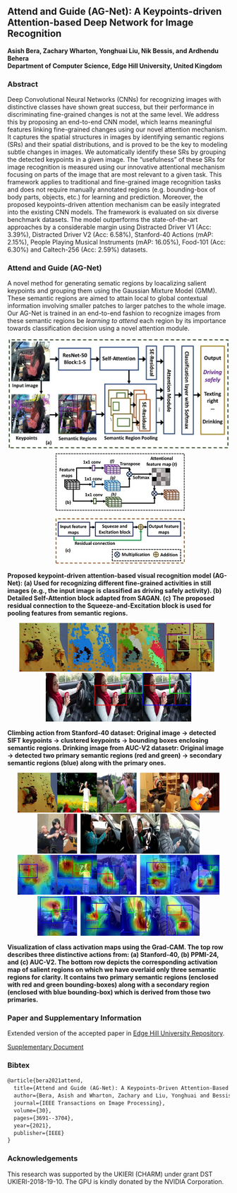 ## Attend and Guide (AG-Net): A Keypoints-driven Attention-based Deep Network for Image Recognition 
**Asish Bera, Zachary Wharton, Yonghuai Liu, Nik Bessis, and Ardhendu Behera**<br/>
**Department of Computer Science, Edge Hill University, United Kingdom**

### Abstract
Deep Convolutional Neural Networks (CNNs) for recognizing images with distinctive classes have shown great success, but their performance in discriminating fine-grained changes is not at the same level. We address this by proposing an end-to-end CNN model, which learns meaningful features linking fine-grained changes using our novel attention mechanism. It captures the spatial structures in images by identifying semantic regions (SRs) and their spatial distributions, and is proved to be the key to modeling subtle changes in images. We automatically identify these SRs by grouping the detected keypoints in a given image. The “usefulness” of these SRs for image recognition is measured using our innovative attentional mechanism focusing on parts of the image that are most relevant to a given task. This framework applies to traditional and fine-grained image recognition tasks and does not require manually annotated regions (e.g. bounding-box of body parts, objects, etc.) for learning and prediction. Moreover, the proposed keypoints-driven attention mechanism can be easily integrated into the existing CNN models. The framework is evaluated on six diverse benchmark datasets. The model outperforms the state-of-the-art approaches by a considerable margin using Distracted Driver V1 (Acc: 3.39%), Distracted Driver V2 (Acc: 6.58%), Stanford-40 Actions (mAP: 2.15%), People Playing Musical Instruments (mAP: 16.05%), Food-101 (Acc: 6.30%) and Caltech-256 (Acc: 2.59%) datasets.

### Attend and Guide (AG-Net)
A novel method for generating sematic regions by loacalizing salient keypoints and grouping them using the Gaussian Mixture Model (GMM). These semantic regions are aimed to attain local to global contextual information involving smaller patches to larger patches to the whole image. Our AG-Net is trained in an end-to-end fashion to recognize images from these semantic regions be _learning to attend_ each region by its importance towards classification decision using a novel attention module. 

<p align="center">
<img src="1a.jpg"/>&nbsp;&nbsp;<img src="1B_C.jpg"/></p>

**Proposed keypoint-driven attention-based visual recognition model (AG-Net): (a) Used for recognizing different fine-grained activities in still images (e.g., the input image is classified as driving safely activity). (b) Detailed Self-Attention block adapted from SAGAN. (c) The proposed residual connection to the Squeeze-and-Excitation block is used for pooling features from semantic regions.**

<p align="center">
  <img src="1_climbing_288.jpg" alt="drawing" height="110"/><img src="2_sift_keypoints_climbing.jpg" alt="drawing" height="110"/><img src="3grp_keypoints_climbing.jpg" alt="drawing" height="110"/><img src="4_output_climbing.jpg" alt="drawing" height="110"/>&nbsp;&nbsp;<img src="Drinking_V2.jpg" alt="drawing" height="110"/><img src="Drinking_V2_PRs.jpg" alt="drawing" height="110"/><img src="Drinking_V2_SRs.jpg" alt="drawing" height="110"/></p>  

**Climbing action from Stanford-40 dataset: Original image &#8594; detected SIFT keypoints &#8594; clustered keypoints &#8594; bounding boxes enclosing semantic regions. Drinking image from AUC-V2 datasetr: Original image &#8594; detected two primary semantic regions (red and green) &#8594;  secondary semantic regions (blue) along with the
primary ones.**

<p align="center"><img src="1_climbing_288.jpg" alt="drawing" height="90"/><img src="blowing_bubbles_155.jpg" alt="drawing" height="90"/><img src="feeding_a_horse_064.jpg" alt="drawing" height="90"/>&nbsp;&nbsp;<img src="Norm_Play_Guitar_141_0.jpg" alt="drawing" height="90"/><img src="Norm_With_Guitar_161_0.jpg" alt="drawing" height="90"/><img src="Norm_Play_Violin_131_0.jpg" alt="drawing" height="90"/>&nbsp;&nbsp;<img src="C1_186_V2.jpg" alt="drawing" height="90"/><img src="C1_197_V2.jpg" alt="drawing" height="90"/><img src="C1_278_V2.jpg" alt="drawing" height="90"/><br/><img src="output1_6_climbing_288.jpg" alt="drawing" height="90"/><img src="output0_6_blowing_bubbles_155.jpg" alt="drawing" height="90"/><img src="output3_6_feeding_a_horse_064.jpg" alt="drawing" height="90"/>&nbsp;&nbsp;<img src="output1_5_Norm_Play_Guitar_141_0.jpg" alt="drawing" height="90"/><img src="output6_7_Norm_With_Guitar_161_0.jpg" alt="drawing" height="90"/><img src="output3_5_Norm_Play_Violin_131_0.jpg" alt="drawing" height="90"/>&nbsp;&nbsp;<img src="output1_2_C1_186_V2.jpg" alt="drawing" height="90"/><img src="output4_6_C1_197_V2.jpg" alt="drawing" height="90"/><img src="output2_3_C1_278_V2.jpg" alt="drawing" height="90"/></p>

**Visualization of class activation maps using the Grad-CAM. The top row describes three distinctive actions from: (a) Stanford-40, (b) PPMI-24, and (c) AUC-V2. The bottom row depicts the corresponding activation map of salient regions on which we have overlaid only three semantic regions for clarity. It contains two primary semantic regions (enclosed with red and green bounding-boxes) along with a secondary region (enclosed with blue bounding-box) which is derived from those two primaries.**

### Paper and Supplementary Information
Extended version of the accepted paper in [Edge Hill University Repository](https://research.edgehill.ac.uk/ws/files/37514277/IEEE_TIP_AG_Net.pdf).

[Supplementary Document](Supplementary-TIP-22638-2020.final.pdf)
### Bibtex
```markdown
@article{bera2021attend,
  title={Attend and Guide (AG-Net): A Keypoints-Driven Attention-Based Deep Network for Image Recognition},
  author={Bera, Asish and Wharton, Zachary and Liu, Yonghuai and Bessis, Nik and Behera, Ardhendu},
  journal={IEEE Transactions on Image Processing},
  volume={30},
  pages={3691--3704},
  year={2021},
  publisher={IEEE}
}
```

### Acknowledgements

This research was supported by the UKIERI (CHARM) under grant DST UKIERI-2018-19-10. The GPU is kindly donated by the NVIDIA Corporation.
